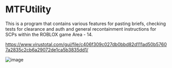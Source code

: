 # MTFUtility

This is a program that contains various features for pasting briefs, checking tests for clearance and auth and general recontainment instructions for SCPs within the ROBLOX game Area - 14.

https://www.virustotal.com/gui/file/c406f309c027db0bbd82d111ad50b57607a2835c2cb6a29072de1ca5b3835dd1/

![image](https://github.com/Aspect102/MTFUtility/assets/53630875/c4a9007f-8f51-4b42-bf9c-a3922293499d)
